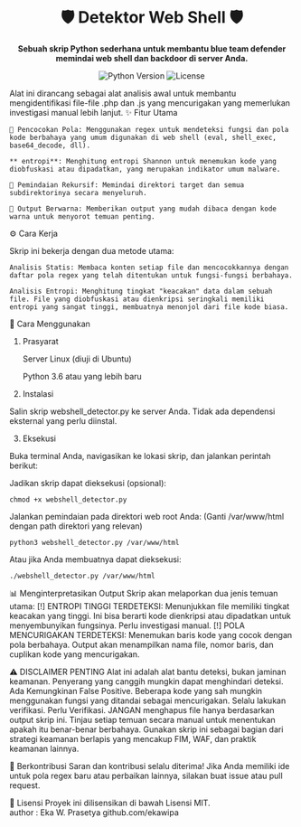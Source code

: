 <div align="center">
<h1>🛡️ Detektor Web Shell 🛡️</h1>
<strong>Sebuah skrip Python sederhana untuk membantu blue team defender memindai web shell dan backdoor di server Anda.</strong>
</div>

<p align="center">
<img alt="Python Version" src="https://www.google.com/search?q=https://img.shields.io/badge/Python-3.6%2B-blue.svg">
<img alt="License" src="https://www.google.com/search?q=https://img.shields.io/badge/License-MIT-green.svg">
</p>

Alat ini dirancang sebagai alat analisis awal untuk membantu mengidentifikasi file-file .php dan .js yang mencurigakan yang memerlukan investigasi manual lebih lanjut.
✨ Fitur Utama

    🎯 Pencocokan Pola: Menggunakan regex untuk mendeteksi fungsi dan pola kode berbahaya yang umum digunakan di web shell (eval, shell_exec, base64_decode, dll).

    ** entropi**: Menghitung entropi Shannon untuk menemukan kode yang diobfuskasi atau dipadatkan, yang merupakan indikator umum malware.

    📂 Pemindaian Rekursif: Memindai direktori target dan semua subdirektorinya secara menyeluruh.

    🎨 Output Berwarna: Memberikan output yang mudah dibaca dengan kode warna untuk menyorot temuan penting.

⚙️ Cara Kerja

Skrip ini bekerja dengan dua metode utama:

    Analisis Statis: Membaca konten setiap file dan mencocokkannya dengan daftar pola regex yang telah ditentukan untuk fungsi-fungsi berbahaya.

    Analisis Entropi: Menghitung tingkat "keacakan" data dalam sebuah file. File yang diobfuskasi atau dienkripsi seringkali memiliki entropi yang sangat tinggi, membuatnya menonjol dari file kode biasa.

🚀 Cara Menggunakan
1. Prasyarat

    Server Linux (diuji di Ubuntu)

    Python 3.6 atau yang lebih baru

2. Instalasi

Salin skrip webshell_detector.py ke server Anda. Tidak ada dependensi eksternal yang perlu diinstal.

3. Eksekusi

Buka terminal Anda, navigasikan ke lokasi skrip, dan jalankan perintah berikut:

Jadikan skrip dapat dieksekusi (opsional):

```
chmod +x webshell_detector.py
```
Jalankan pemindaian pada direktori web root Anda:
(Ganti /var/www/html dengan path direktori yang relevan)
```
python3 webshell_detector.py /var/www/html
```
Atau jika Anda membuatnya dapat dieksekusi:
```
./webshell_detector.py /var/www/html
```

📊 Menginterpretasikan Output
Skrip akan melaporkan dua jenis temuan utama:
    [!] ENTROPI TINGGI TERDETEKSI: Menunjukkan file memiliki tingkat keacakan yang tinggi. Ini bisa berarti kode dienkripsi atau dipadatkan untuk menyembunyikan fungsinya. Perlu investigasi manual.
    [!] POLA MENCURIGAKAN TERDETEKSI: Menemukan baris kode yang cocok dengan pola berbahaya. Output akan menampilkan nama file, nomor baris, dan cuplikan kode yang mencurigakan.

⚠️ DISCLAIMER PENTING
   Alat ini adalah alat bantu deteksi, bukan jaminan keamanan. Penyerang yang canggih mungkin dapat menghindari deteksi.
   Ada Kemungkinan False Positive. Beberapa kode yang sah mungkin menggunakan fungsi yang ditandai sebagai mencurigakan. Selalu lakukan verifikasi.
   Perlu Verifikasi. JANGAN menghapus file hanya berdasarkan output skrip ini. Tinjau setiap temuan secara manual untuk menentukan apakah itu benar-benar berbahaya.
   Gunakan skrip ini sebagai bagian dari strategi keamanan berlapis yang mencakup FIM, WAF, dan praktik keamanan lainnya.

🤝 Berkontribusi
Saran dan kontribusi selalu diterima! Jika Anda memiliki ide untuk pola regex baru atau perbaikan lainnya, silakan buat issue atau pull request.

📄 Lisensi
Proyek ini dilisensikan di bawah Lisensi MIT.
<br> author : Eka W. Prasetya github.com/ekawipa
